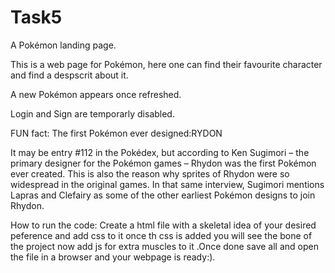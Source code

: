 # Task5
A Pokémon landing page.


This is a web page for Pokémon, here one can find their favourite character and find a despscrit about it.

A new Pokémon appears once refreshed.


Login and Sign are temporarly disabled.


FUN fact:
The first Pokémon ever designed:RYDON


It may be entry #112 in the Pokédex, but according to Ken Sugimori – the primary designer for the Pokémon games – Rhydon was the first Pokémon ever created. This is also the reason why sprites of Rhydon were so widespread in the original games. In that same interview, Sugimori mentions Lapras and Clefairy as some of the other earliest Pokémon designs to join Rhydon.



How to run the code:
Create a html file with a skeletal idea of your desired peference and add css to it once th css is added you will see the bone of the project now add js for extra muscles to it .Once done save all and open the file in a browser and your webpage is ready:).
